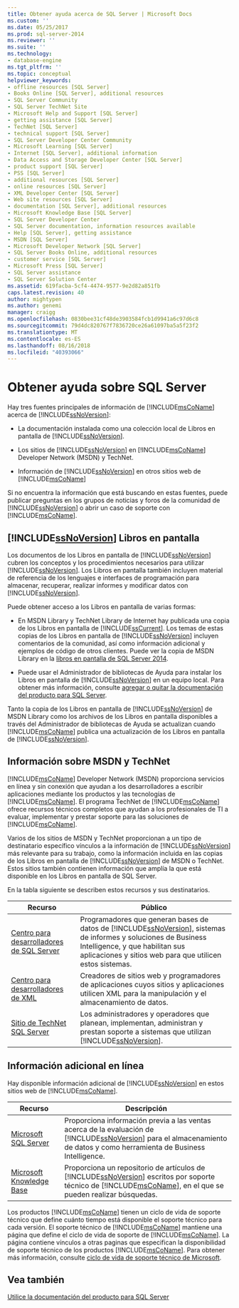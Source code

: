 ```yaml
---
title: Obtener ayuda acerca de SQL Server | Microsoft Docs
ms.custom: ''
ms.date: 05/25/2017
ms.prod: sql-server-2014
ms.reviewer: ''
ms.suite: ''
ms.technology:
- database-engine
ms.tgt_pltfrm: ''
ms.topic: conceptual
helpviewer_keywords:
- offline resources [SQL Server]
- Books Online [SQL Server], additional resources
- SQL Server Community
- SQL Server TechNet Site
- Microsoft Help and Support [SQL Server]
- getting assistance [SQL Server]
- TechNet [SQL Server]
- technical support [SQL Server]
- SQL Server Developer Center Community
- Microsoft Learning [SQL Server]
- Internet [SQL Server], additional information
- Data Access and Storage Developer Center [SQL Server]
- product support [SQL Server]
- PSS [SQL Server]
- additional resources [SQL Server]
- online resources [SQL Server]
- XML Developer Center [SQL Server]
- Web site resources [SQL Server]
- documentation [SQL Server], additional resources
- Microsoft Knowledge Base [SQL Server]
- SQL Server Developer Center
- SQL Server documentation, information resources available
- Help [SQL Server], getting assistance
- MSDN [SQL Server]
- Microsoft Developer Network [SQL Server]
- SQL Server Books Online, additional resources
- customer service [SQL Server]
- Microsoft Press [SQL Server]
- SQL Server assistance
- SQL Server Solution Center
ms.assetid: 619facba-5cf4-4474-9577-9e2d82a851fb
caps.latest.revision: 40
author: mightypen
ms.author: genemi
manager: craigg
ms.openlocfilehash: 0830bee31cf48de3903584fcb1d9941a6c97d6c8
ms.sourcegitcommit: 79d4dc820767f7836720ce26a61097ba5a5f23f2
ms.translationtype: MT
ms.contentlocale: es-ES
ms.lasthandoff: 08/16/2018
ms.locfileid: "40393066"
---
```

# <a name="getting-sql-server-assistance"></a>Obtener ayuda sobre SQL Server
  Hay tres fuentes principales de información de [!INCLUDE[msCoName](../includes/msconame-md.md)] acerca de [!INCLUDE[ssNoVersion](../includes/ssnoversion-md.md)]:  
  
-   La documentación instalada como una colección local de Libros en pantalla de [!INCLUDE[ssNoVersion](../includes/ssnoversion-md.md)].  
  
-   Los sitios de [!INCLUDE[ssNoVersion](../includes/ssnoversion-md.md)] en [!INCLUDE[msCoName](../includes/msconame-md.md)] Developer Network (MSDN) y TechNet.  
  
-   Información de [!INCLUDE[ssNoVersion](../includes/ssnoversion-md.md)] en otros sitios web de [!INCLUDE[msCoName](../includes/msconame-md.md)]  
  
 Si no encuentra la información que está buscando en estas fuentes, puede publicar preguntas en los grupos de noticias y foros de la comunidad de [!INCLUDE[ssNoVersion](../includes/ssnoversion-md.md)] o abrir un caso de soporte con [!INCLUDE[msCoName](../includes/msconame-md.md)].  
  
## <a name="includessnoversionincludesssnoversion-mdmd-books-online"></a>[!INCLUDE[ssNoVersion](../includes/ssnoversion-md.md)] Libros en pantalla  
 Los documentos de los Libros en pantalla de [!INCLUDE[ssNoVersion](../includes/ssnoversion-md.md)] cubren los conceptos y los procedimientos necesarios para utilizar [!INCLUDE[ssNoVersion](../includes/ssnoversion-md.md)]. Los Libros en pantalla también incluyen material de referencia de los lenguajes e interfaces de programación para almacenar, recuperar, realizar informes y modificar datos con [!INCLUDE[ssNoVersion](../includes/ssnoversion-md.md)].  
  
 Puede obtener acceso a los Libros en pantalla de varias formas:  
  
-   En MSDN Library y TechNet Library de Internet hay publicada una copia de los Libros en pantalla de [!INCLUDE[ssCurrent](../includes/sscurrent-md.md)]. Los temas de estas copias de los Libros en pantalla de [!INCLUDE[ssNoVersion](../includes/ssnoversion-md.md)] incluyen comentarios de la comunidad, así como información adicional y ejemplos de código de otros clientes. Puede ver la copia de MSDN Library en la [libros en pantalla de SQL Server 2014](../2014-toc/index.md).  
  
-   Puede usar el Administrador de bibliotecas de Ayuda para instalar los Libros en pantalla de [!INCLUDE[ssNoVersion](../includes/ssnoversion-md.md)] en un equipo local. Para obtener más información, consulte [agregar o quitar la documentación del producto para SQL Server](../2014-toc/books-online-for-sql-server-2014.md).  
  
 Tanto la copia de los Libros en pantalla de [!INCLUDE[ssNoVersion](../includes/ssnoversion-md.md)] de MSDN Library como los archivos de los Libros en pantalla disponibles a través del Administrador de bibliotecas de Ayuda se actualizan cuando [!INCLUDE[msCoName](../includes/msconame-md.md)] publica una actualización de los Libros en pantalla de [!INCLUDE[ssNoVersion](../includes/ssnoversion-md.md)].  
  
## <a name="information-on-msdn-and-technet"></a>Información sobre MSDN y TechNet  
 [!INCLUDE[msCoName](../includes/msconame-md.md)] Developer Network (MSDN) proporciona servicios en línea y sin conexión que ayudan a los desarrolladores a escribir aplicaciones mediante los productos y las tecnologías de [!INCLUDE[msCoName](../includes/msconame-md.md)]. El programa TechNet de [!INCLUDE[msCoName](../includes/msconame-md.md)] ofrece recursos técnicos completos que ayudan a los profesionales de TI a evaluar, implementar y prestar soporte para las soluciones de [!INCLUDE[msCoName](../includes/msconame-md.md)].  
  
 Varios de los sitios de MSDN y TechNet proporcionan a un tipo de destinatario específico vínculos a la información de [!INCLUDE[ssNoVersion](../includes/ssnoversion-md.md)] más relevante para su trabajo, como la información incluida en las copias de los Libros en pantalla de [!INCLUDE[ssNoVersion](../includes/ssnoversion-md.md)] de MSDN o TechNet. Estos sitios también contienen información que amplía la que está disponible en los Libros en pantalla de SQL Server.  
  
 En la tabla siguiente se describen estos recursos y sus destinatarios.  
  
|Recurso|Público|  
|--------------|--------------|  
|[Centro para desarrolladores de SQL Server](http://msdn.microsoft.com/sqlserver/)|Programadores que generan bases de datos de [!INCLUDE[ssNoVersion](../includes/ssnoversion-md.md)], sistemas de informes y soluciones de Business Intelligence, y que habilitan sus aplicaciones y sitios web para que utilicen estos sistemas.|  
|[Centro para desarrolladores de XML](http://go.microsoft.com/fwlink/?LinkId=42458)|Creadores de sitios web y programadores de aplicaciones cuyos sitios y aplicaciones utilicen XML para la manipulación y el almacenamiento de datos.|  
|[Sitio de TechNet SQL Server](http://technet.microsoft.com/sqlserver/dn135309)|Los administradores y operadores que planean, implementan, administran y prestan soporte a sistemas que utilizan [!INCLUDE[ssNoVersion](../includes/ssnoversion-md.md)].|  
  
## <a name="additional-online-information"></a>Información adicional en línea  
 Hay disponible información adicional de [!INCLUDE[ssNoVersion](../includes/ssnoversion-md.md)] en estos sitios web de [!INCLUDE[msCoName](../includes/msconame-md.md)].  
  
|Recurso|Descripción|  
|--------------|-----------------|  
|[Microsoft SQL Server](http://go.microsoft.com/fwlink/?linkid=8504)|Proporciona información previa a las ventas acerca de la evaluación de [!INCLUDE[ssNoVersion](../includes/ssnoversion-md.md)] para el almacenamiento de datos y como herramienta de Business Intelligence.|  
|[Microsoft Knowledge Base](http://go.microsoft.com/fwlink/?LinkId=42461)|Proporciona un repositorio de artículos de [!INCLUDE[ssNoVersion](../includes/ssnoversion-md.md)] escritos por soporte técnico de [!INCLUDE[msCoName](../includes/msconame-md.md)], en el que se pueden realizar búsquedas.|    
  
 Los productos [!INCLUDE[msCoName](../includes/msconame-md.md)] tienen un ciclo de vida de soporte técnico que define cuánto tiempo está disponible el soporte técnico para cada versión. El soporte técnico de [!INCLUDE[msCoName](../includes/msconame-md.md)] mantiene una página que define el ciclo de vida de soporte de [!INCLUDE[msCoName](../includes/msconame-md.md)]. La página contiene vínculos a otras paginas que especifican la disponibilidad de soporte técnico de los productos [!INCLUDE[msCoName](../includes/msconame-md.md)]. Para obtener más información, consulte [ciclo de vida de soporte técnico de Microsoft](http://go.microsoft.com/fwlink/?LinkId=98306).  
  
## <a name="see-also"></a>Vea también  
 [Utilice la documentación del producto para SQL Server](../2014-toc/books-online-for-sql-server-2014.md)  
  
  
